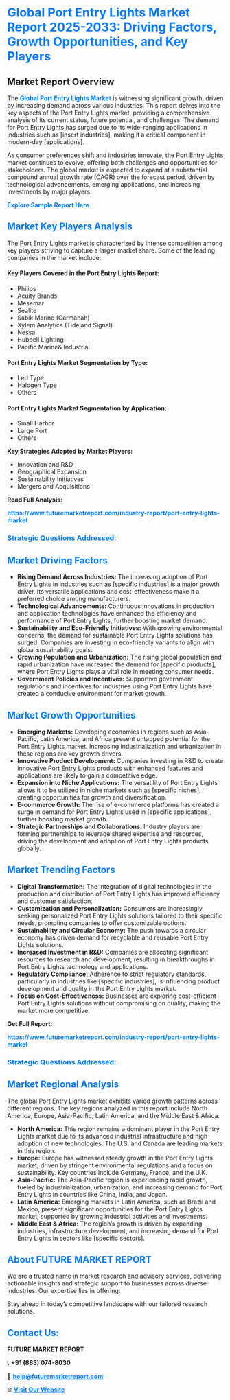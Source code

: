 <h1 style="color: #007BFF;">Global Port Entry Lights Market Report 2025-2033: Driving Factors, Growth Opportunities, and Key Players</h1>

<section id="overview">
<h2>Market Report Overview</h2>
<p>The <a href="https://www.futuremarketreport.com/industry-report/port-entry-lights-market" style="color: #007BFF; text-decoration: none;"><strong>Global Port Entry Lights Market</strong></a> is witnessing significant growth, driven by increasing demand across various industries. This report delves into the key aspects of the Port Entry Lights market, providing a comprehensive analysis of its current status, future potential, and challenges. The demand for Port Entry Lights has surged due to its wide-ranging applications in industries such as [insert industries], making it a critical component in modern-day [applications].</p>
<p>As consumer preferences shift and industries innovate, the Port Entry Lights market continues to evolve, offering both challenges and opportunities for stakeholders. The global market is expected to expand at a substantial compound annual growth rate (CAGR) over the forecast period, driven by technological advancements, emerging applications, and increasing investments by major players.</p>
</section>

<section id="overview">
<p><a href="https://www.futuremarketreport.com/request-sample/reportId=29084" style="color: #007BFF; text-decoration: none;"><strong>Explore Sample Report Here</strong></a></p>
</section>

<section id="key-players">
<h2 style="color: #007BFF;">Market Key Players Analysis</h2>
<p>The Port Entry Lights market is characterized by intense competition among key players striving to capture a larger market share. Some of the leading companies in the market include:</p>
<h4>Key Players Covered in the Port Entry Lights Report:</h4>
<ul><li>Philips</li><li>Acuity Brands</li><li>Mesemar</li><li>Sealite</li><li>Sabik Marine (Carmanah)</li><li>Xylem Analytics (Tideland Signal)</li><li>Nessa</li><li>Hubbell Lighting</li><li>Pacific Marine&amp; Industrial</li></ul>
<h4>Port Entry Lights Market Segmentation by Type:</h4>
<ul><li>Led Type</li><li>Halogen Type</li><li>Others</li></ul>

<h4>Port Entry Lights Market Segmentation by Application:</h4>
<ul><li>Small Harbor</li><li>Large Port</li><li>Others</li></ul>
<p><strong>Key Strategies Adopted by Market Players:</strong></p>
<ul>
<li>Innovation and R&D</li>
<li>Geographical Expansion</li>
<li>Sustainability Initiatives</li>
<li>Mergers and Acquisitions</li>
</ul>
</section>

<section>
<p><strong>Read Full Analysis: </strong></p><a href="https://www.futuremarketreport.com/industry-report/port-entry-lights-market" style="color: #007BFF; text-decoration: none;"><strong>https://www.futuremarketreport.com/industry-report/port-entry-lights-market</strong></a>
<h3 style="color: #007BFF;">Strategic Questions Addressed:</h3>
</section>

<section id="driving-factors">
<h2 style="color: #007BFF;">Market Driving Factors</h2>
<ul>
<li><strong>Rising Demand Across Industries:</strong> The increasing adoption of Port Entry Lights in industries such as [specific industries] is a major growth driver. Its versatile applications and cost-effectiveness make it a preferred choice among manufacturers.</li>
<li><strong>Technological Advancements:</strong> Continuous innovations in production and application technologies have enhanced the efficiency and performance of Port Entry Lights, further boosting market demand.</li>
<li><strong>Sustainability and Eco-Friendly Initiatives:</strong> With growing environmental concerns, the demand for sustainable Port Entry Lights solutions has surged. Companies are investing in eco-friendly variants to align with global sustainability goals.</li>
<li><strong>Growing Population and Urbanization:</strong> The rising global population and rapid urbanization have increased the demand for [specific products], where Port Entry Lights plays a vital role in meeting consumer needs.</li>
<li><strong>Government Policies and Incentives:</strong> Supportive government regulations and incentives for industries using Port Entry Lights have created a conducive environment for market growth.</li>
</ul>
</section>

<section id="growth-opportunities">
<h2 style="color: #007BFF;">Market Growth Opportunities</h2>
<ul>
<li><strong>Emerging Markets:</strong> Developing economies in regions such as Asia-Pacific, Latin America, and Africa present untapped potential for the Port Entry Lights market. Increasing industrialization and urbanization in these regions are key growth drivers.</li>
<li><strong>Innovative Product Development:</strong> Companies investing in R&D to create innovative Port Entry Lights products with enhanced features and applications are likely to gain a competitive edge.</li>
<li><strong>Expansion into Niche Applications:</strong> The versatility of Port Entry Lights allows it to be utilized in niche markets such as [specific niches], creating opportunities for growth and diversification.</li>
<li><strong>E-commerce Growth:</strong> The rise of e-commerce platforms has created a surge in demand for Port Entry Lights used in [specific applications], further boosting market growth.</li>
<li><strong>Strategic Partnerships and Collaborations:</strong> Industry players are forming partnerships to leverage shared expertise and resources, driving the development and adoption of Port Entry Lights products globally.</li>
</ul>
</section>

<section id="trending-factors">
<h2 style="color: #007BFF;">Market Trending Factors</h2>
<ul>
<li><strong>Digital Transformation:</strong> The integration of digital technologies in the production and distribution of Port Entry Lights has improved efficiency and customer satisfaction.</li>
<li><strong>Customization and Personalization:</strong> Consumers are increasingly seeking personalized Port Entry Lights solutions tailored to their specific needs, prompting companies to offer customizable options.</li>
<li><strong>Sustainability and Circular Economy:</strong> The push towards a circular economy has driven demand for recyclable and reusable Port Entry Lights solutions.</li>
<li><strong>Increased Investment in R&D:</strong> Companies are allocating significant resources to research and development, resulting in breakthroughs in Port Entry Lights technology and applications.</li>
<li><strong>Regulatory Compliance:</strong> Adherence to strict regulatory standards, particularly in industries like [specific industries], is influencing product development and quality in the Port Entry Lights market.</li>
<li><strong>Focus on Cost-Effectiveness:</strong> Businesses are exploring cost-efficient Port Entry Lights solutions without compromising on quality, making the market more competitive.</li>
</ul>
</section>

<section>
<p><strong>Get Full Report: </strong></p><a href="https://www.futuremarketreport.com/industry-report/port-entry-lights-market" style="color: #007BFF; text-decoration: none;"><strong>https://www.futuremarketreport.com/industry-report/port-entry-lights-market</strong></a>
<h3 style="color: #007BFF;">Strategic Questions Addressed:</h3>
</section>


<section id="regional-analysis">
<h2 style="color: #007BFF;">Market Regional Analysis</h2>
<p>The global Port Entry Lights market exhibits varied growth patterns across different regions. The key regions analyzed in this report include North America, Europe, Asia-Pacific, Latin America, and the Middle East & Africa:</p>
<ul>
<li><strong>North America:</strong> This region remains a dominant player in the Port Entry Lights market due to its advanced industrial infrastructure and high adoption of new technologies. The U.S. and Canada are leading markets in this region.</li>
<li><strong>Europe:</strong> Europe has witnessed steady growth in the Port Entry Lights market, driven by stringent environmental regulations and a focus on sustainability. Key countries include Germany, France, and the U.K.</li>
<li><strong>Asia-Pacific:</strong> The Asia-Pacific region is experiencing rapid growth, fueled by industrialization, urbanization, and increasing demand for Port Entry Lights in countries like China, India, and Japan.</li>
<li><strong>Latin America:</strong> Emerging markets in Latin America, such as Brazil and Mexico, present significant opportunities for the Port Entry Lights market, supported by growing industrial activities and investments.</li>
<li><strong>Middle East & Africa:</strong> The region’s growth is driven by expanding industries, infrastructure development, and increasing demand for Port Entry Lights in sectors like [specific sectors].</li>
</ul>
</section>

<footer>
<h2 style="color: #007BFF;">About FUTURE MARKET REPORT</h2>
<p>We are a trusted name in market research and advisory services, delivering actionable insights and strategic support to businesses across diverse industries. Our expertise lies in offering:</p>

<p>Stay ahead in today’s competitive landscape with our tailored research solutions.</p>

<h2 style="color: #007BFF;">Contact Us:</h2>
<p><strong>FUTURE MARKET REPORT</strong></p>
<p>📞 <strong>+91 (883) 074-8030</strong></p>
<p>📧 <strong><a href="mailto:help@futuremarketreport.com" style="color: #007BFF;">help@futuremarketreport.com</a></strong></p>
<p>🌐 <strong><a href="https://www.futuremarketreport.com/" style="color: #007BFF;">Visit Our Website</a></strong></p>
</footer>